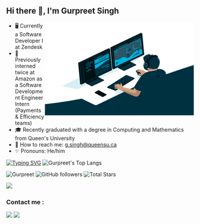## Hi there 👋, I'm Gurpreet Singh <br/>

<a target="_blank">
  <img align="right" height="250" width="400" alt="GIF" src="https://github.com/GurpreetSingh97/GurpreetSingh97/blob/main/code.gif">
</a>

- 🖥️ Currently a Software Developer I at Zendesk
- 🚀 Previously interned twice at Amazon as a Software Development Engineer Intern (Payments & Efficiency teams)
- 🎓 Recently graduated with a degree in Computing and Mathematics from Queen's University
- 💬 How to reach me: g.singh@queensu.ca
- ✨ Pronouns: He/him




[![Typing SVG](https://readme-typing-svg.demolab.com?font=IBM+Plex+Mono&weight=500&size=20&duration=6000&pause=1000&color=F7F7F7&width=435&lines=Github+Stats%3A)](https://git.io/typing-svg)
![Gurpreet's Top Langs](https://github-readme-stats.vercel.app/api/top-langs/?username=GurpreetSingh97&theme=tokyonight&layout=compact)<br/>

<p align="left" >  
  <img src="https://komarev.com/ghpvc/?username=GurpreetSingh97" alt="Gurpreet" />
  <img alt="GitHub followers" src="https://img.shields.io/github/followers/GurpreetSingh97?label=Followers&style=social"> 
  <img src="https://img.shields.io/github/stars/GurpreetSingh97?label=Stars" alt="Total Stars">
</p>

<a ><img src="https://user-images.githubusercontent.com/73097560/115834477-dbab4500-a447-11eb-908a-139a6edaec5c.gif"></a>

### Contact me : 
[![](https://img.shields.io/badge/linkedin-%230077B5.svg?&style=for-the-badge&logo=linkedin&logoColor=white)](https://www.linkedin.com/in/gurpreetsingh97/)
[![](https://img.shields.io/badge/Microsoft_Outlook-0078D4?style=for-the-badge&logo=microsoft-outlook&logoColor=white)](mailto:g.singh@queensu.ca)


